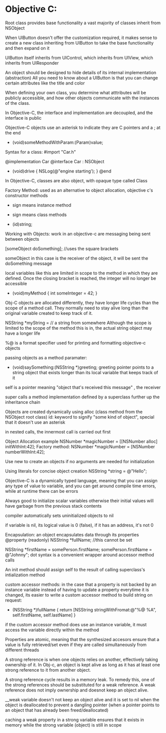 # Objective C:

Root class provides base functionality
a vast majority of classes inherit from NSObject

When UIButton doesn't offer the customization required, it makes sense to create a new class inheriting from UIButton to take the base functionality and then expand on it

UIButton itself inherits from UIControl, which inherits from UIView, which inherits from UIResponder

An object should be designed to hide details of its internal implementation (abstraction)
All you need to know about a UIButton is that you can change certain attributes like the title and color

When defining your own class, you determine what atttributes will be publicly accessible, and how other objects communicate with the instances of the class.

In Objective-C, the interface and implementation are decoupled, and the interface is public

Objective-C objects use an asterisk to indicate they are C pointers and a ; at the end

- (void)someMethodWithParam:(Param)value;

Syntax for a class:
#import "Car.h"

@implementation Car
@interface Car : NSObject
- (void)drive {
  NSLog(@"engine starting');
}
@end

In Objective-C, classes are also object, with opaque type called Class

Factory Method: used as an alternative to object allocation, objective c's constructor methods

- sign means instance method

+ sign means class methods

+ (id)string;

Working with Objects:
work in an objective-c are messaging being sent between objects

[someObject doSomething]; //uses the square brackets

someObject in this case is the receiver of the object, it will be sent the doSomething message

local variables like this are limited in scope to the method in which they are defined. Once the closing bracket is reached, the integer will no longer be accessible
- (void)myMethod {
  int someInteger = 42;
}

Obj-C objects are allocated differently, they have longer life cycles than the scope of a method call. They normally need to stay alive long than the original variable created to keep track of it.

NSString *myString = // a string from somewhere
Although the scope is limited to the scope of the method this is in, the actual string object may have a longer life

%@ is a format specifier used for printing and formatting objective-c objects

passing objects as a method paramater:
- (void)saySomething:(NSString *)greeting;
greeting pointer points to a string object that exists longer than its local variable that keeps track of it

self is a pointer meaning "object that's received this message" , the receiver

super calls a method implementation defined by a superclass further up the inheritance chain

Objects are created dynamically using alloc (class method from the NSObject root class)
id: keyword to signify "some kind of object", special that it doesn't use an asterisk

in nested calls, the innermost call is carried out first


Object Allocation example
NSNumber *magicNumber = [[NSNumber alloc] initWithInt:42];
Factory method:
NSNumber *magicNumber = [NSNumber numberWithInt:42];

Use new to create an objects if no arguments are needed for initialization

Using literals for concise object creation
NSString *string = @"Hello";

Objective-C is a dynamically typed language, meaning that you can assign any type of value to variable, and you can get around compile time errors, while at runtime there can be errors

Always good to initialize scalar variables otherwise their initial values will have garbage from the previous stack contents

compiler automatically sets uninitialized objects to nil

if variable is nil, its logical value is 0 (false), if it has an address, it's not 0

Encapsulation: an object encapsulates data through its properties
@property (readonly) NSString *fullName; //this cannot be set

NSString *firstName = somePerson.firstName;
somePerson.firstName = @"Johnny";
dot syntax is a convenient wrapper around accessor method calls

An init method should assign self to the result of calling superclass's intialization method

custom accessor methods:
in the case that a property is not backed by an instance variable
instead of having to update a property everytime it is changed, its easier to write a custom accessor method to build string on request:
- (NSString *)fullName {
  return [NSString stringWithFromat:@"%@ %A", self.firstName, self.lastName]
}

if the custom accessor method does use an instance variable, it must access the variable directly within the method

Properties are atomic, meaning that the synthesized accesors ensure that a value is fully retrieved/set even if they are called simultaneously from different threads

A strong reference is when one objects relies on another, effectively taking ownership of it. In Obj-c, an object is kept alive as long as it has at least one strong reference to it from another object.

A strong reference cycle results in a memory leak. To remedy this, one of the strong references should be substituted for a weak reference. A weak reference does not imply ownership and doesnot keep an object alive.

__weak variable doesn't not keep an object alive and it is set to nil when the object is deallocated to prevent a dangling pointer (when a pointer points to an object that has already been freed/deallocated)

caching a weak property in a strong variable ensures that it exists in memory while the strong variable (object) is still in scope




